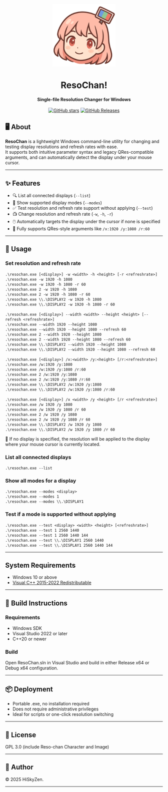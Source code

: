 <div align="center">
  <img src="ResoChan.png"  width="200"/>
  <h1 align="center">ResoChan!</h1>
  <h4 align="center">Single-file Resolution Changer for Windows</h4>
</div>

<div align="center">
  <a href="https://github.com/HiSkyZen/ResoChan"><img src="https://img.shields.io/github/stars/hiskyzen/resochan.svg?logo=github&style=for-the-badge" alt="GitHub stars"></a>
  <a href="https://github.com/HiSkyZen/ResoChan/releases/latest"><img src="https://img.shields.io/github/downloads/hiskyzen/resochan/total.svg?style=for-the-badge&logo=github" alt="GitHub Releases"></a>
</div>

## 🖥️ About

**ResoChan** is a lightweight Windows command-line utility for changing and testing display resolutions and refresh rates with ease.  
It supports both intuitive parameter syntax and legacy QRes-compatible arguments, and can automatically detect the display under your mouse cursor.

---

## ✨ Features

- 🔍 List all connected displays (`--list`)
- 📐 Show supported display modes (`--modes`)
- ✅ Test resolution and refresh rate support without applying (`--test`)
- 📺 Change resolution and refresh rate (`-w`, `-h`, `-r`)
- 🖱️ Automatically targets the display under the cursor if none is specified
- 🔁 Fully supports QRes-style arguments like `/x:1920 /y:1080 /r:60`

---

## 🧩 Usage

### Set resolution and refresh rate
```pwsh
.\resochan.exe [<display>] -w <width> -h <height> [-r <refreshrate>]
.\resochan.exe -w 1920 -h 1080
.\resochan.exe -w 1920 -h 1080 -r 60
.\resochan.exe 2 -w 1920 -h 1080
.\resochan.exe 2 -w 1920 -h 1080 -r 60
.\resochan.exe \\.\DISPLAY2 -w 1920 -h 1080
.\resochan.exe \\.\DISPLAY2 -w 1920 -h 1080 -r 60

.\resochan.exe [<display>] --width <width> --height <height> [--refresh <refreshrate>]
.\resochan.exe --width 1920 --height 1080
.\resochan.exe --width 1920 --height 1080 --refresh 60
.\resochan.exe 2 --width 1920 --height 1080
.\resochan.exe 2 --width 1920 --height 1080 --refresh 60
.\resochan.exe \\.\DISPLAY2 --width 1920 --height 1080
.\resochan.exe \\.\DISPLAY2 --width 1920 --height 1080 --refresh 60

.\resochan.exe [<display>] /x:<width> /y:<height> [/r:<refreshrate>]
.\resochan.exe /w:1920 /y:1080
.\resochan.exe /w:1920 /y:1080 /r:60
.\resochan.exe 2 /w:1920 /y:1080
.\resochan.exe 2 /w:1920 /y:1080 /r:60
.\resochan.exe \\.\DISPLAY2 /w:1920 /y:1080
.\resochan.exe \\.\DISPLAY2 /w:1920 /y:1080 /r:60

.\resochan.exe [<display>] /x <width> /y <height> [/r <refreshrate>]
.\resochan.exe /w 1920 /y 1080
.\resochan.exe /w 1920 /y 1080 /r 60
.\resochan.exe 2 /w 1920 /y 1080
.\resochan.exe 2 /w 1920 /y 1080 /r 60
.\resochan.exe \\.\DISPLAY2 /w 1920 /y 1080
.\resochan.exe \\.\DISPLAY2 /w 1920 /y 1080 /r 60
```
🔎 If no display is specified, the resolution will be applied to the display where your mouse cursor is currently located.

### List all connected displays
```pwsh
.\resochan.exe --list
```

### Show all modes for a display
```pwsh
.\resochan.exe --modes <display>
.\resochan.exe --modes 1
.\resochan.exe --modes \\.\DISPLAY1
```

### Test if a mode is supported without applying
```pwsh
.\resochan.exe --test <display> <width> <height> [<refreshrate>]
.\resochan.exe --test 1 2560 1440
.\resochan.exe --test 1 2560 1440 144
.\resochan.exe --test \\.\DISPLAY1 2560 1440
.\resochan.exe --test \\.\DISPLAY1 2560 1440 144
```

---

## System Requirements
 * Windows 10 or above
 * [Visual C++ 2015-2022 Redistributable](https://learn.microsoft.com/ko-kr/cpp/windows/latest-supported-vc-redist?view=msvc-170)

---

## 🔧 Build Instructions
### Requirements
 * Windows SDK
 * Visual Studio 2022 or later
 * C++20 or newer

### Build
Open ResoChan.sln in Visual Studio and build in either Release x64 or Debug x64 configuration.

---

## 📦 Deployment
 * Portable .exe, no installation required
 * Does not require administrative privileges
 * Ideal for scripts or one-click resolution switching

---

## 📄 License
GPL 3.0 (include Reso-chan Character and Image)

---

## 👤 Author
© 2025 HiSkyZen.

---
